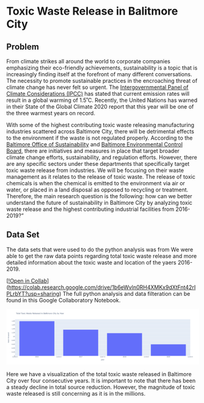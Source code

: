 # Toxic Waste Release in Balitmore City 

## Problem 
From climate strikes all around the world to corporate companies emphasizing their eco-friendly achievements, sustainability is a topic that is increasingly finding itself at the forefront of many different conversations. The necessity to promote sustainable practices in the encroaching threat of climate change has never felt so urgent. The [Intergovernmental Panel of Climate Considerations (IPCC)](https://www.ipcc.ch/) has stated that current emission rates will result in a global warming of 1.5˚C. Recently, the United Nations has warned in their State of the Global Climate 2020 report that this year will be one of the three warmest years on record. 

With some of the highest contributing toxic waste releasing manufacturing industries scattered across Baltimore City, there will be detrimental effects to the environment if the waste is not regulated properly. According to the [Baltimore Office of Sustainability](https://www.baltimoresustainability.org/) and [Baltimore Environmental Control Board](https://ecb.baltimorecity.gov/), there are initiatives and measures in place that target broader climate change efforts, sustainability, and regulation efforts. However, there are any specific sectors under these departments that specifically target toxic waste release from industries. We will be focusing on their waste management as it relates to the release of toxic waste. The release of toxic chemicals is when the chemical is emitted to the environment via air or water, or placed in a land disposal as opposed to recycling or treatment. Therefore, the main research question is the following: how can we better understand the future of sustainability in Baltimore City by analyzing toxic waste release and the highest contributing industrial facilities from 2016-2019?” 


## Data Set 

The data sets that were used to do the python analysis was from 
We were able to get the raw data points regarding total toxic waste release and more detailed information about the toxic waste and location of the yaers 2016-2019. 

[[!Open in Collab](https://colab.research.google.com/assets/colab-badge.svg)](https://colab.research.google.com/drive/1b6eWvln0RH4XMKx9dXtFnt42rIPLrbYT?usp=sharing)
The full python analysis and data filteration can be found in this Google Collaboratory Notebook. 

![total release bar chart](https://github.com/EuniceNamkoong/Toxic_Waste_Release_Baltimore_City/blob/main/total%20toxic%20waste%20by%20year%20plot%20.png)

Here we have a visualization of the total toxic waste released in Baltimore City over four consecutive years. It is important to note that there has been a steady decline in total source reduction. However, the magnitude of toxic waste released is still concerning as it is in the millions. 

